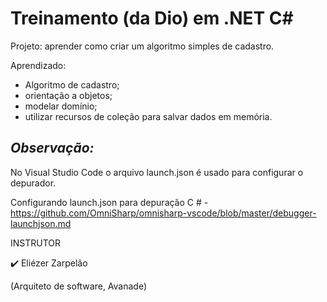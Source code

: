 # Treinamento (da Dio) em .NET C#

Projeto: aprender como criar um algoritmo simples de cadastro.

Aprendizado:
 - Algoritmo de cadastro; 
 - orientação a objetos; 
 - modelar domínio; 
 - utilizar recursos de coleção para salvar dados em memória.
 
## _Observação:_

No Visual Studio Code o arquivo launch.json é usado para configurar o depurador.

Configurando launch.json para depuração C # -  https://github.com/OmniSharp/omnisharp-vscode/blob/master/debugger-launchjson.md
 
 

INSTRUTOR

✔️ Eliézer Zarpelão

(Arquiteto de software, Avanade)

